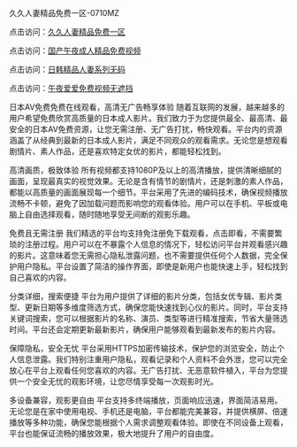 久久人妻精品免费一区-0710MZ

点击访问：<a href="https://heiliaoxwd5i8.pages.dev">久久人妻精品免费一区</a>

点击访问：<a href="https://heiliaoow5kzm.pages.dev">国产午夜成人精品免费视频</a>

点击访问：<a href="https://heiliaoga6s9v.pages.dev">日韩精品人妻系列无码</a>

点击访问：<a href="https://heiliaoxqkkct.pages.dev">午夜爱爱免费视频无遮挡</a>

日本AV免费免费在线观看，高清无广告畅享体验
随着互联网的发展，越来越多的用户希望免费欣赏高质量的日本成人影片。我们致力于为您提供最全、最高清、最安全的日本AV免费资源，让您无需注册、无广告打扰，畅快观看。平台内的资源涵盖了从经典到最新的日本成人影片，满足不同观众的观看需求。无论您是想观看剧情片、素人作品，还是喜欢特定女优的影片，都能轻松找到。

高清画质，极致体验
所有视频都支持1080P及以上的高清播放，提供清晰细腻的画面，呈现最真实的视觉效果。无论是含有情节的剧情片，还是刺激的素人作品，都能以高质量的画面展现每一个细节。平台采用了先进的编码技术，确保视频播放流畅不卡顿，避免了因加载问题而影响您的观看体验。用户可以在手机、平板或电脑上自由选择观看，随时随地享受无间断的观影乐趣。

免费且无需注册
我们精选的平台均支持免注册免下载观看，点击即看，不需要繁琐的注册过程。用户可以在不暴露个人信息的情况下，轻松访问平台并观看感兴趣的影片。这意味着您无需担心隐私泄露问题，也不需要提供任何个人数据，完全保护用户隐私。平台设置了简洁的操作界面，即使是新用户也能快速上手，轻松找到自己喜欢的内容。

分类详细，搜索便捷
平台为用户提供了详细的影片分类，包括女优专辑、影片类型、更新日期等多维度筛选方式，确保您能快速找到心仪的影片。同时，平台支持关键词搜索，您可以根据影片的名称、演员、类型等进行精准搜索，节省大量筛选时间。平台还会定期更新最新影片，确保用户能够观看到最新发布的影片内容。

保障隐私，安全无忧
平台采用HTTPS加密传输技术，保护您的浏览安全，防止个人信息泄露。我们特别注重用户隐私，观看记录和个人资料不会外泄，您可以完全放心在平台上观看任何您喜欢的内容。无广告打扰、无恶意软件植入，平台为您提供一个安全无忧的观影环境，让您尽情享受每一次观影时光。

多设备兼容，观影更自由
平台支持多终端播放，页面响应迅速，界面简洁易用。无论您是在家中使用电视、手机还是电脑，平台都能完美兼容，并提供横屏、倍速播放等多种功能，确保您能根据个人需求调整观看体验。即使在不同设备上观看，平台也能保证流畅的播放效果，极大地提升了用户的自由度。

<span style="display:none;">[Canonical link]( https://github.com/aiy456547/ribennn654314)</span>

